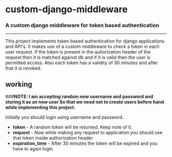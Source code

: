 # custom-django-middleware

### A custom django middleware for token based authentication

----------------------------------------------------------------

This project implements token based authentication for django applications and API's. 
It makes use of a custom middleware to check a token in each user request. If the token is present in the 
auhorization header of the request then it is matched against db and if it is valid then the user is permitted access.
Also each token has a validity of 30 minutes and after that it is revoked.

**working**
-------------------------------

###**NOTE: I am accepting random new username and password and storing it as an new user So that we need not 
to create users before hand while implementing this project.**

Initially you should login using username and password. 

+ **token** - A random token will be returned. Keep note of it.
+ **request** - Now while making any request to application you should use that token inside authorization header
+ **expiration_time** - After 30 minutes the token will be expired and you have to again login
